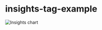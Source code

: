 # insights-tag-example

![Insights chart](https://insights-tag.herokuapp.com/prActivity?repo=levindixon/insights-tag-example&groupBy=minute)
